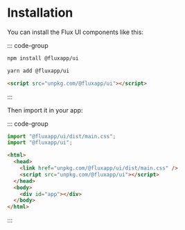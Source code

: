 # Installation

You can install the Flux UI components like this:

::: code-group

```bash [npm]
npm install @fluxapp/ui
```

```bash [yarn]
yarn add @fluxapp/ui
```

```html [cdn]
<script src="unpkg.com/@fluxapp/ui"></script>
```

:::

Then import it in your app:

::: code-group

```js [bundler]
import "@fluxapp/ui/dist/main.css";
import "@fluxapp/ui";
```

```html [cdn]
<html>
  <head>
    <link href="unpkg.com/@fluxapp/ui/dist/main.css" />
    <script src="unpkg.com/@fluxapp/ui"></script>
  </head>
  <body>
    <div id="app"></div>
  </body>
</html>
```

:::

